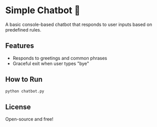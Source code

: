# Simple Chatbot 🤖

A basic console-based chatbot that responds to user inputs based on predefined rules.

## Features
- Responds to greetings and common phrases
- Graceful exit when user types "bye"

## How to Run
```bash
python chatbot.py
```

## License
Open-source and free!